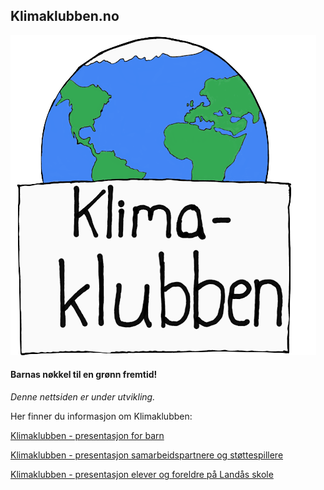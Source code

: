 ## Klimaklubben.no

![Klimaklubben logo](./filer/logo.png)

#### Barnas nøkkel til en grønn fremtid! 

_Denne nettsiden er under utvikling._

Her finner du informasjon om Klimaklubben: 

[Klimaklubben - presentasjon for barn](./filer/presentasjon_for_barn.pdf)

[Klimaklubben - presentasjon samarbeidspartnere og støttespillere](./filer/presentasjon_for_samarbeidspartnere_og_stoettespillere.pdf)

[Klimaklubben - presentasjon elever og foreldre på Landås skole](./filer/presentasjon_for_elever_og_foreldre_paa_landaas_skole.pdf)
